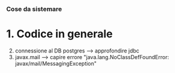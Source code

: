 ### Cose da sistemare
# 1. Codice in generale 
  2. connessione al DB postgres --> approfondire jdbc
  2. javax.mail --> capire errore "java.lang.NoClassDefFoundError: javax/mail/MessagingException"
